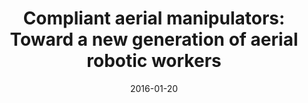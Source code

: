 ---
title: "Compliant aerial manipulators: Toward a new generation of aerial robotic workers"
collection: publications
permalink: /publication/2016-01-20-compliant-aerial-manipulators
date: 2016-01-20
venue: 'IEEE Robotics and Automation Letters'
paperurl: 'https://ieeexplore.ieee.org/document/7387723 '
citation: 'T. Bartelds, A. Capra, S. Hamaza, S. Stramigioli and M. Fumagalli, "Compliant Aerial Manipulators: Toward a New Generation of Aerial Robotic Workers," in IEEE Robotics and Automation Letters, vol. 1, no. 1, pp. 477-483, Jan. 2016, doi: 10.1109/LRA.2016.2519948.'
---